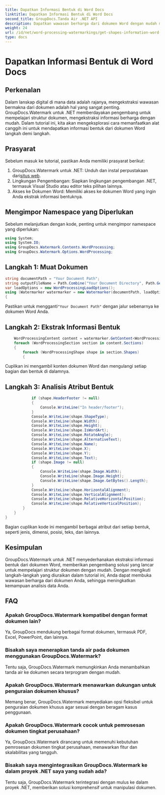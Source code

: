 ```yaml
---
title: Dapatkan Informasi Bentuk di Word Docs
linktitle: Dapatkan Informasi Bentuk di Word Docs
second_title: GroupDocs.Tanda Air .NET API
description: Dapatkan wawasan berharga dari dokumen Word dengan mudah menggunakan GroupDocs untuk .NET. Ekstrak informasi bentuk dengan lancar untuk analisis data yang lebih baik.
weight: 24
url: /id/net/word-processing-watermarkings/get-shapes-information-word-docs/
type: docs
---
```

# Dapatkan Informasi Bentuk di Word Docs

## Perkenalan
Dalam lanskap digital di mana data adalah rajanya, mengekstraksi wawasan bermakna dari dokumen adalah hal yang sangat penting. GroupDocs.Watermark untuk .NET memberdayakan pengembang untuk mempelajari struktur dokumen, mengekstraksi informasi berharga dengan mudah. Dalam tutorial ini, kita akan mengeksplorasi cara memanfaatkan alat canggih ini untuk mendapatkan informasi bentuk dari dokumen Word langkah demi langkah.
## Prasyarat
Sebelum masuk ke tutorial, pastikan Anda memiliki prasyarat berikut:
1.  GroupDocs.Watermark untuk .NET: Unduh dan instal perpustakaan dari[situs web](https://releases.groupdocs.com/Watermark/net/).
2. Lingkungan Pengembangan: Siapkan lingkungan pengembangan .NET, termasuk Visual Studio atau editor teks pilihan lainnya.
3. Akses ke Dokumen Word: Memiliki akses ke dokumen Word yang ingin Anda ekstrak informasi bentuknya.

## Mengimpor Namespace yang Diperlukan
Sebelum melanjutkan dengan kode, penting untuk mengimpor namespace yang diperlukan:
```csharp
using System;
using System.IO;
using GroupDocs.Watermark.Contents.WordProcessing;
using GroupDocs.Watermark.Options.WordProcessing;
```
## Langkah 1: Muat Dokumen
```csharp
string documentPath = "Your Document Path";
string outputFileName = Path.Combine("Your Document Directory", Path.GetFileName(documentPath));
var loadOptions = new WordProcessingLoadOptions();
using (Watermarker watermarker = new Watermarker(documentPath, loadOptions))
{
```
 Pastikan untuk mengganti`"Your Document Path"` dengan jalur sebenarnya ke dokumen Word Anda.
## Langkah 2: Ekstrak Informasi Bentuk
```csharp
	WordProcessingContent content = watermarker.GetContent<WordProcessingContent>();
	foreach (WordProcessingSection section in content.Sections)
	{
		foreach (WordProcessingShape shape in section.Shapes)
		{
```
Cuplikan ini mengambil konten dokumen Word dan mengulangi setiap bagian dan bentuk di dalamnya.
## Langkah 3: Analisis Atribut Bentuk
```csharp
			if (shape.HeaderFooter != null)
			{
				Console.WriteLine("In header/footer");
			}
			Console.WriteLine(shape.ShapeType);
			Console.WriteLine(shape.Width);
			Console.WriteLine(shape.Height);
			Console.WriteLine(shape.IsWordArt);
			Console.WriteLine(shape.RotateAngle);
			Console.WriteLine(shape.AlternativeText);
			Console.WriteLine(shape.Name);
			Console.WriteLine(shape.X);
			Console.WriteLine(shape.Y);
			Console.WriteLine(shape.Text);
			if (shape.Image != null)
			{
				Console.WriteLine(shape.Image.Width);
				Console.WriteLine(shape.Image.Height);
				Console.WriteLine(shape.Image.GetBytes().Length);
			}
			Console.WriteLine(shape.HorizontalAlignment);
			Console.WriteLine(shape.VerticalAlignment);
			Console.WriteLine(shape.RelativeHorizontalPosition);
			Console.WriteLine(shape.RelativeVerticalPosition);
		}
	}
}
```
Bagian cuplikan kode ini mengambil berbagai atribut dari setiap bentuk, seperti jenis, dimensi, posisi, teks, dan lainnya.

## Kesimpulan
GroupDocs.Watermark untuk .NET menyederhanakan ekstraksi informasi bentuk dari dokumen Word, memberikan pengembang solusi yang lancar untuk mempelajari struktur dokumen dengan mudah. Dengan mengikuti langkah-langkah yang diuraikan dalam tutorial ini, Anda dapat membuka wawasan berharga dari dokumen Anda, sehingga meningkatkan kemampuan analisis data Anda.
## FAQ
### Apakah GroupDocs.Watermark kompatibel dengan format dokumen lain?
Ya, GroupDocs mendukung berbagai format dokumen, termasuk PDF, Excel, PowerPoint, dan lainnya.
### Bisakah saya menerapkan tanda air pada dokumen menggunakan GroupDocs.Watermark?
Tentu saja, GroupDocs.Watermark memungkinkan Anda menambahkan tanda air ke dokumen secara terprogram dengan mudah.
### Apakah GroupDocs.Watermark menawarkan dukungan untuk penguraian dokumen khusus?
Memang benar, GroupDocs.Watermark menyediakan opsi fleksibel untuk penguraian dokumen khusus agar sesuai dengan beragam kasus penggunaan.
### Apakah GroupDocs.Watermark cocok untuk pemrosesan dokumen tingkat perusahaan?
Ya, GroupDocs.Watermark dirancang untuk memenuhi kebutuhan pemrosesan dokumen tingkat perusahaan, menawarkan fitur dan skalabilitas yang tangguh.
### Bisakah saya mengintegrasikan GroupDocs.Watermark ke dalam proyek .NET saya yang sudah ada?
Tentu saja, GroupDocs.Watermark terintegrasi dengan mulus ke dalam proyek .NET, memberikan solusi komprehensif untuk manipulasi dokumen.